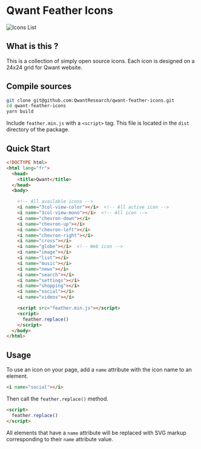 # Qwant Feather Icons

![Icons List](https://raw.githubusercontent.com/QwantResearch/qwant-feather-icons/master/examples/demo.png)

## What is this ?

This is a collection of simply open source icons. Each icon is designed on a 24x24 grid for Qwant website.


## Compile sources

```bash
git clone git@github.com:QwantResearch/qwant-feather-icons.git
cd qwant-feather-icons
yarn build
```

Include `feather.min.js` with a `<script>` tag. This file is located in the `dist` directory of the package.

## Quick Start

```html
<!DOCTYPE html>
<html lang="fr">
  <head>
    <title>Qwant</title>
  </head>
  <body>

    <!-- All available icons -->
    <i name="3col-view-color"></i>  <!-- All active icon -->
    <i name="3col-view-mono"></i>  <!-- All icon -->
    <i name="chevron-down"></i>
    <i name="chevron-up"></i>
    <i name="chevron-left"></i>
    <i name="chevron-right"></i>
    <i name="cross"></i>
    <i name="globe"></i>  <!-- Web icon -->
    <i name="image"></i>
    <i name="list"></i>
    <i name="music"></i>
    <i name="news"></i>
    <i name="search"></i>
    <i name="settings"></i>
    <i name="shopping"></i>
    <i name="social"></i>
    <i name="videos"></i>

    <script src="feather.min.js"></script>
    <script>
      feather.replace()
    </script>
  </body>
</html>
```

## Usage

To use an icon on your page, add a `name` attribute with the icon name to an element.

```html
<i name="social"></i>
```

Then call the `feather.replace()` method.

```html
<script>
  feather.replace()
</script>
```

All elements that have a `name` attribute will be replaced with SVG markup corresponding to their `name` attribute value.
